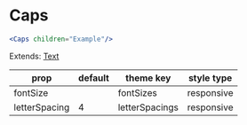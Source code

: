 # Caps

```.jsx
<Caps children="Example"/>
```



Extends: [Text](/components/Text)

prop | default | theme key | style type
---|---|---|---
fontSize |  | fontSizes | responsive
letterSpacing | 4 | letterSpacings | responsive